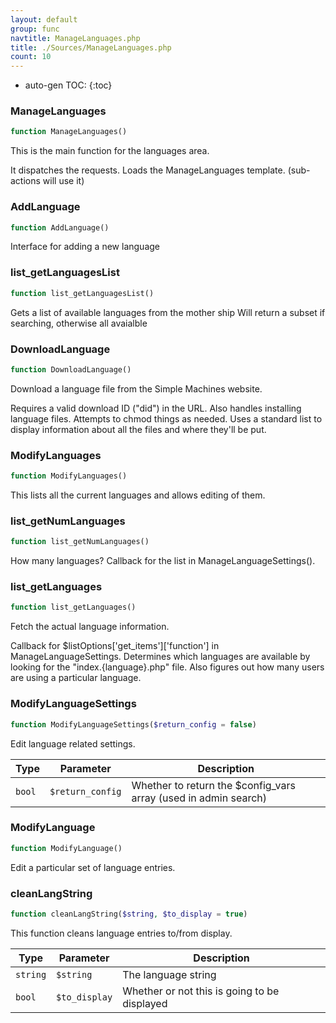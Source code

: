 ```yaml
---
layout: default
group: func
navtitle: ManageLanguages.php
title: ./Sources/ManageLanguages.php
count: 10
---
```

* auto-gen TOC:
{:toc}
### ManageLanguages

```php
function ManageLanguages()
```
This is the main function for the languages area.

It dispatches the requests.
Loads the ManageLanguages template. (sub-actions will use it)

### AddLanguage

```php
function AddLanguage()
```
Interface for adding a new language



### list_getLanguagesList

```php
function list_getLanguagesList()
```
Gets a list of available languages from the mother ship
Will return a subset if searching, otherwise all avaialble



### DownloadLanguage

```php
function DownloadLanguage()
```
Download a language file from the Simple Machines website.

Requires a valid download ID ("did") in the URL.
Also handles installing language files.
Attempts to chmod things as needed.
Uses a standard list to display information about all the files and where they'll be put.

### ModifyLanguages

```php
function ModifyLanguages()
```
This lists all the current languages and allows editing of them.



### list_getNumLanguages

```php
function list_getNumLanguages()
```
How many languages?
Callback for the list in ManageLanguageSettings().



### list_getLanguages

```php
function list_getLanguages()
```
Fetch the actual language information.

Callback for $listOptions['get_items']['function'] in ManageLanguageSettings.
Determines which languages are available by looking for the "index.{language}.php" file.
Also figures out how many users are using a particular language.

### ModifyLanguageSettings

```php
function ModifyLanguageSettings($return_config = false)
```
Edit language related settings.



Type|Parameter|Description
---|---|---
`bool`|`$return_config`|Whether to return the $config_vars array (used in admin search)

### ModifyLanguage

```php
function ModifyLanguage()
```
Edit a particular set of language entries.



### cleanLangString

```php
function cleanLangString($string, $to_display = true)
```
This function cleans language entries to/from display.



Type|Parameter|Description
---|---|---
`string`|`$string`|The language string
`bool`|`$to_display`|Whether or not this is going to be displayed

